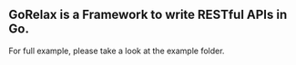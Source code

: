 ## GoRelax is a Framework to write RESTful APIs in Go.

For full example, please take a look at the example folder.
